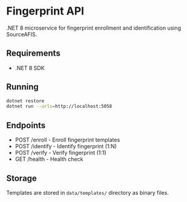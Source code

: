 # Fingerprint API

.NET 8 microservice for fingerprint enrollment and identification using SourceAFIS.

## Requirements
- .NET 8 SDK

## Running
```bash
dotnet restore
dotnet run --urls=http://localhost:5058
```

## Endpoints
- POST /enroll - Enroll fingerprint templates
- POST /identify - Identify fingerprint (1:N)
- POST /verify - Verify fingerprint (1:1)
- GET /health - Health check

## Storage
Templates are stored in `data/templates/` directory as binary files.